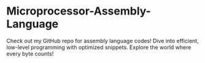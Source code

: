 # Microprocessor-Assembly-Language
Check out my GitHub repo for assembly language codes! Dive into efficient, low-level programming with optimized snippets. Explore the world where every byte counts!
